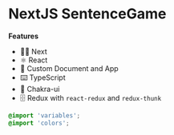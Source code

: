 # NextJS SentenceGame

**Features**

- 👏🏼 Next
- ⚛️ React
- 🌊 Custom Document and App
- ⌨️ TypeScript
- 🌈 Chakra-ui
- 🗄 Redux with `react-redux` and `redux-thunk`

```css
@import 'variables';
@import 'colors';
```

